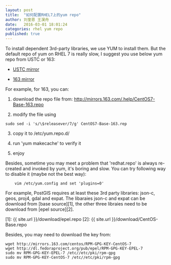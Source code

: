 ```yaml
---
layout: post
title:  "如何配置RHEL7上的yum repo"
author: 刘奎恩 王淏舟
date:   2016-03-01 18:01:24
categories: rhel yum repo
published: true
---
```


To install dependent 3rd-party libraries, we use YUM to install them. But the default
repo of yum on RHEL 7 is really slow, I suggest you use below yum repo from USTC or
163:

* [USTC mirror](https://lug.ustc.edu.cn/wiki/mirrors/help/centos)

* [163 mirror](http://mirrors.163.com/.help/centos.html)

For example, for 163, you can:
1. download the repo file from: http://mirrors.163.com/.help/CentOS7-Base-163.repo

2. modify the file using
 ```
 sudo sed -i 's/\$releasever/7/g' CentOS7-Base-163.rep
 ```

3. copy it to /etc/yum.repo.d/

4. run 'yum makecache' to verify it

5. enjoy

Besides, sometime you may meet a problem that 'redhat.repo' is always re-created
and invoked by yum, it's boring and slow. You can try following way to disable
it (maybe not the best way):

```
    vim /etc/yum.config and set 'plugins=0'
```

For example, PostGIS requires at least these 3rd party libraries: json-c, geos, proj4, gdal and expat. The libaraies json-c and expat can be download from [base source][1], the other three
libraies need to be download from [epel source][2].


[1]: {{ site.url }}/download/epel.repo
[2]: {{ site.url }}/download/CentOS-Base.repo

Besides, you may need to download the key from:

    wget http://mirrors.163.com/centos/RPM-GPG-KEY-CentOS-7
    wget http://dl.fedoraproject.org/pub/epel/RPM-GPG-KEY-EPEL-7
    sudo mv RPM-GPG-KEY-EPEL-7 /etc//etc/pki/rpm-gpg
    sudo mv RPM-GPG-KEY-CentOS-7 /etc//etc/pki/rpm-gpg
